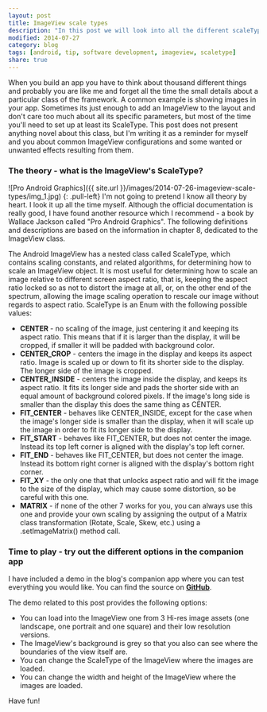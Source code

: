 ```yaml
---
layout: post
title: ImageView scale types
description: "In this post we will look into all the different scaleTypes available for the ImageView class and what they actually do."
modified: 2014-07-27
category: blog
tags: [android, tip, software development, imageview, scaletype]
share: true
---
```


When you build an app you have to think about thousand different things and probably you are like me and forget all the time the small details about a particular class of the framework. A common example is showing images in your app. Sometimes its just enough to add an ImageView to the layout and don't care too much about all its specific parameters, but most of the time you'll need to set up at least its ScaleType. This post does not present anything novel about this class, but I'm writing it as a reminder for myself and you about common ImageView configurations and some wanted or unwanted effects resulting from them.

### The theory - what is the ImageView's ScaleType?

![Pro Android Graphics]({{ site.url }}/images/2014-07-26-imageview-scale-types/img_1.jpg)
{: .pull-left}
I'm not going to pretend I know all theory by heart. I look it up all the time myself. Although the official documentation is really good, I have found another resource which I recommend - a book by Wallace Jackson called "Pro Android Graphics". The following definitions and descriptions are based on the information in chapter 8, dedicated to the ImageView class.

The Android ImageView has a nested class called ScaleType, which contains scaling constants, and related algorithms, for determining how to scale an ImageView object. It is most useful for determining how to scale an image relative to different screen aspect ratio, that is, keeping the aspect ratio locked so as not to distort the image at all, or, on the other end of the spectrum, allowing the image scaling operation to rescale our image without regards to aspect ratio. ScaleType is an Enum with the following possible values:

* **CENTER** - no scaling of the image, just centering it and keeping its aspect ratio. This means that if it is larger than the display, it will be cropped, if smaller it will be padded with background color.
* **CENTER_CROP** - centers the image in the display and keeps its aspect ratio. Image is scaled up or down to fit its shorter side to the display. The longer side of the image is cropped.
* **CENTER_INSIDE** - centers the image inside the display, and keeps its aspect ratio. It fits its longer side and pads the shorter side with an equal amount of background colored pixels. If the image's long side is smaller than the display this does the same thing as CENTER.
* **FIT_CENTER** - behaves like CENTER_INSIDE, except for the case when the image's longer side is smaller than the display, when it will scale up the image in order to fit its longer side to the display.
* **FIT_START** - behaves like FIT_CENTER, but does not center the image. Instead its top left corner is aligned with the display's top left corner.
* **FIT_END** - behaves like FIT_CENTER, but does not center the image. Instead its bottom right corner is aligned with the display's bottom right corner.
* **FIT_XY** - the only one that that unlocks aspect ratio and will fit the image to the size of the display, which may cause some distortion, so be careful with this one.
* **MATRIX** - if none of the other 7 works for you, you can always use this one and provide your own scaling by assigning the output of a Matrix class transformation (Rotate, Scale, Skew, etc.) using a .setImageMatrix() method call.

### Time to play - try out the different options in the companion app
I have included a demo in the blog's companion app where you can test everything you would like. You can find the source on [**GitHub**](https://github.com/luboganev/testground).

The demo related to this post provides the following options:

* You can load into the ImageView one from 3 Hi-res image assets (one landscape, one portrait and one square) and their low resolution versions.
* The ImageView's background is grey so that you also can see where the boundaries of the view itself are.
* You can change the ScaleType of the ImageView where the images are loaded.
* You can change the width and height of the ImageView where the images are loaded.

Have fun!

